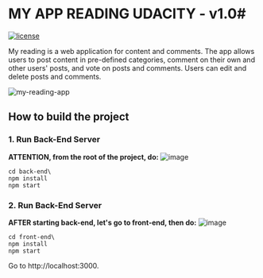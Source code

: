 # MY APP READING UDACITY - v1.0#
[![license](https://img.shields.io/github/license/DAVFoundation/captain-n3m0.svg?style=flat-square)](https://github.com/matheusicaro/coderbyte-full-stack-project/blob/master/LICENSE)

My reading is a web application for content and comments. The app allows users to post content in pre-defined categories, comment on their own and other users' posts, and vote on posts and comments. Users can edit and delete posts and comments.

![my-reading-app](https://user-images.githubusercontent.com/29001162/97113580-2121cc00-16ca-11eb-9997-734ccb0c3414.png)


## How to build the project

### 1. Run Back-End Server

**ATTENTION, from the root of the project, do:**
![image](https://user-images.githubusercontent.com/29001162/58060226-bcfaf000-7b46-11e9-8424-eb639c6ff2e3.png)

```
cd back-end\
npm install
npm start
```

### 2. Run Back-End Server

**AFTER starting back-end, let's go to front-end, then do:**
![image](https://user-images.githubusercontent.com/29001162/58060397-b1f48f80-7b47-11e9-977e-5d9efadf70fc.png)

```
cd front-end\
npm install
npm start
```

Go to http://localhost:3000.


